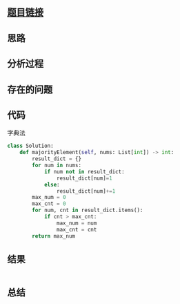 [//]: # (@Author  : xu.junpeng)
[//]: # (@Time    : 2020/6/26 6:31 上午)
## [题目链接](https://leetcode.com/problems/majority-element/)

## 思路

## 分析过程

## 存在的问题

## 代码
字典法
```python
class Solution:
    def majorityElement(self, nums: List[int]) -> int:
        result_dict = {}
        for num in nums:
            if num not in result_dict:
                result_dict[num]=1
            else:
                result_dict[num]+=1
        max_num = 0
        max_cnt = 0
        for num, cnt in result_dict.items():
            if cnt > max_cnt:
                max_num = num
                max_cnt = cnt
        return max_num
```

## 结果
```

```
## 总结


